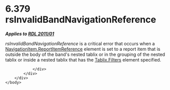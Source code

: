 <html dir="LTR" xmlns:mshelp="http://msdn.microsoft.com/mshelp" xmlns:ddue="http://ddue.schemas.microsoft.com/authoring/2003/5" xmlns:xlink="http://www.w3.org/1999/xlink" xmlns:tool="http://www.microsoft.com/tooltip">
    <head>
        <meta http-equiv="Content-Type" content="text/html; CHARSET=utf-8"></meta>
        <meta name="save" content="history"></meta>
        <title>6.379 rsInvalidBandNavigationReference</title>
        <xml>
            <mshelp:toctitle title="6.379 rsInvalidBandNavigationReference"></mshelp:toctitle>
            <mshelp:rltitle title="[MS-RDL]: rsInvalidBandNavigationReference"></mshelp:rltitle>
            <mshelp:keyword index="A" term="60c7679b-bd6a-4cf5-862c-3c241bbfd3ef"></mshelp:keyword>
            <mshelp:attr name="DCSext.ContentType" value="open specification"></mshelp:attr>
            <mshelp:attr name="AssetID" value="60c7679b-bd6a-4cf5-862c-3c241bbfd3ef"></mshelp:attr>
            <mshelp:attr name="TopicType" value="kbRef"></mshelp:attr>
            <mshelp:attr name="DCSext.Title" value="[MS-RDL]: rsInvalidBandNavigationReference" />
        </xml>
    </head>
    <body>
        <div id="header">
            <h1 class="heading">6.379 rsInvalidBandNavigationReference</h1>
        </div>
        <div id="mainSection">
            <div id="mainBody">
                <div id="allHistory" class="saveHistory"></div>
                <div id="sectionSection0" class="section" name="collapseableSection">
                    

<p><b><i>Applies to </i></b><a href="bf2bab1a-b608-4bcc-b718-1cc1baa9579c.htm"><b><i>RDL 2011/01</i></b></a></p>

<p><i>rsInvalidBandNavigationReference</i> is a critical error
that occurs when a <a href="5d4b5692-dd1b-476a-b1a8-5e5e124a32d2.htm">NavigationItem.ReportItemReference</a>
element is set to a report item that is outside the body of the band's nested
tablix or in the grouping of the nested tablix or inside a nested tablix that
has the <a href="1c4c6ca5-4595-4c71-971a-12f11080fa80.htm">Tablix.Filters</a>
element specified.</p>


                </div>
            </div>
        </div>
    </body>
</html>